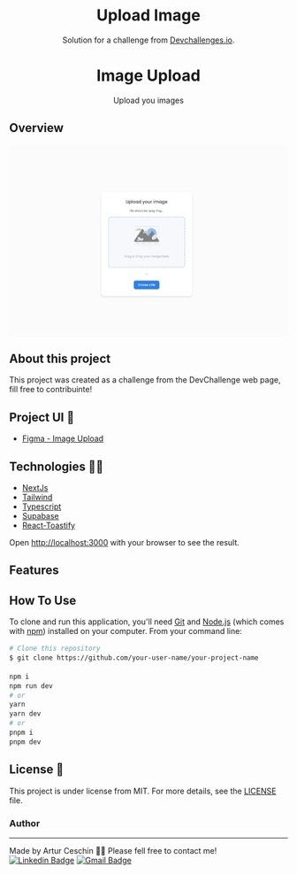 <!-- Please update value in the {}  -->

<h1 align="center">Upload Image</h1>

<div align="center">
   Solution for a challenge from  <a href="http://devchallenges.io" target="_blank">Devchallenges.io</a>.
</div>

<h1 align="center">
    Image Upload
</h1>
<p align="center">Upload you images</p>

<!-- OVERVIEW -->

## Overview

![gif project](./public/image-upload-demo.gif)

## About this project

This project was created as a challenge from the DevChallenge web page, fill free to contribuinte!

## Project UI 🎨

- [Figma - Image Upload](https://www.figma.com/file/NxbZm3CAovYh89dFXe7EOw/Image-Uploader?type=design&node-id=0-1&mode=design&t=5d2a0XajbbqJgUZG-0)

## Technologies 👩‍💻

- [NextJs](https://nextjs.org/)
- [Tailwind](https://tailwindcss.com/)
- [Typescript](https://www.typescriptlang.org/)
- [Supabase](https://supabase.com/)
- [React-Toastify](https://fkhadra.github.io/react-toastify/introduction)

Open [http://localhost:3000](http://localhost:3000) with your browser to see the result.

## Features

## How To Use

<!-- Example: -->

To clone and run this application, you'll need [Git](https://git-scm.com) and [Node.js](https://nodejs.org/en/download/) (which comes with [npm](http://npmjs.com)) installed on your computer. From your command line:

```bash
# Clone this repository
$ git clone https://github.com/your-user-name/your-project-name

npm i
npm run dev
# or
yarn
yarn dev
# or
pnpm i
pnpm dev
```

## License 📃

This project is under license from MIT. For more details, see the [LICENSE](./LICENSE.md) file.

### Author

---

Made by Artur Ceschin 👋🏼 Please fell free to contact me!
<br/>
[![Linkedin Badge](https://img.shields.io/badge/-Artur-blue?style=flat-square&logo=Linkedin&logoColor=white&link=https://www.linkedin.com/in/artur-peres-ceschin-programador/)](https://www.linkedin.com/in/artur-peres-ceschin-programador/)
[![Gmail Badge](https://img.shields.io/badge/-artur.ceschin@.com-c14438?style=flat-square&logo=Gmail&logoColor=white&link=mailto:artur.ceschin@gmail.com)](mailto:artur.ceschin@gmail.com)
